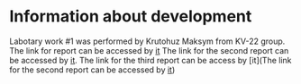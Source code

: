 # Information about development

Labotary work #1 was performed by Krutohuz Maksym from KV-22 group. The link for report can be accessed by [it](https://docs.google.com/document/d/1Q6tpjA725zdMuB_KLjZCI1rIc6JmaTmPN7OqZY3ppPQ/edit?usp=sharing)
The link for the second report can be accessed by [it](https://docs.google.com/document/d/1Xq5bFx0vPDcc5DVysMi8cEpCw4F1BWhgfaVaTpQve08/edit?usp=sharing). The link for the third report can be access by [it](The link for the second report can be accessed by [it](https://docs.google.com/document/d/1Xq5bFx0vPDcc5DVysMi8cEpCw4F1BWhgfaVaTpQve08/edit?usp=sharing))